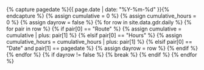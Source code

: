 {% capture pagedate %}{{ page.date | date: "%Y-%m-%d" }}{% endcapture %}
{% assign cumulative = 0 %}
{% assign cumulative_hours = 0 %}
{% assign dayrow = false %}
{% for row in site.data.gdr.daily %}
    {% for pair in row %}
        {% if pair[0] == "Route" %}
            {% assign cumulative = cumulative | plus: pair[1] %}
        {% elsif pair[0] == "Hours" %}
            {% assign cumulative_hours = cumulative_hours | plus: pair[1] %}
        {% elsif pair[0] == "Date" and pair[1] == pagedate %}
            {% assign dayrow = row %}
        {% endif %}
    {% endfor %}
    {% if dayrow != false %}
        {% break %}
    {% endif %}
{% endfor %}
